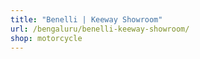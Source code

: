 ```yaml
---
title: "Benelli | Keeway Showroom"
url: /bengaluru/benelli-keeway-showroom/
shop: motorcycle
---
```

